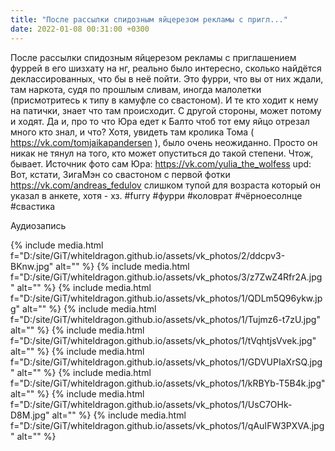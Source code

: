 ```yaml
---
title: "После рассылки спидозным яйцерезом рекламы с пригл..."
date: 2022-01-08 00:31:00 +0300
---
```


После рассылки спидозным яйцерезом рекламы с приглашением фуррей в его шизхату на нг, реально было интересно, сколько найдётся деклассированных, что бы в неё пойти.
Это фурри, что вы от них ждали, там наркота, судя по прошлым сливам, иногда малолетки (присмотритесь к типу в камуфле со свастоном). И те кто ходит к нему на патички, знает что там происходит. С другой стороны, может потому и ходят. Да и, про то что Юра едет к Балто чтоб тот ему яйцо отрезал много кто знал, и что?
Хотя, увидеть там кролика Тома ( https://vk.com/tomjaikapandersen ), было очень неожиданно. Просто он никак не тянул на того, кто может опуститься до такой степени. Чтож, бывает.
Источник фото сам Юра: https://vk.com/yulia_the_wolfess
upd: Вот, кстати, ЗигаМэн со свастоном с первой фотки https://vk.com/andreas_fedulov слишком тупой для возраста который он указал в анкете, хотя - хз.
#furry #фурри #коловрат #чёрноесолнце #свастика


Аудиозапись

{% include media.html f="D:/site/GiT/whiteldragon.github.io/assets/vk_photos/2/ddcpv3-BKnw.jpg" alt="" %}
{% include media.html f="D:/site/GiT/whiteldragon.github.io/assets/vk_photos/3/z7ZwZ4Rfr2A.jpg" alt="" %}
{% include media.html f="D:/site/GiT/whiteldragon.github.io/assets/vk_photos/1/QDLm5Q96ykw.jpg" alt="" %}
{% include media.html f="D:/site/GiT/whiteldragon.github.io/assets/vk_photos/1/Tujmz6-t7zU.jpg" alt="" %}
{% include media.html f="D:/site/GiT/whiteldragon.github.io/assets/vk_photos/1/tVqhtjsVvek.jpg" alt="" %}
{% include media.html f="D:/site/GiT/whiteldragon.github.io/assets/vk_photos/1/GDVUPIaXrSQ.jpg" alt="" %}
{% include media.html f="D:/site/GiT/whiteldragon.github.io/assets/vk_photos/1/kRBYb-T5B4k.jpg" alt="" %}
{% include media.html f="D:/site/GiT/whiteldragon.github.io/assets/vk_photos/1/UsC7OHk-D8M.jpg" alt="" %}
{% include media.html f="D:/site/GiT/whiteldragon.github.io/assets/vk_photos/1/qAuIFW3PXVA.jpg" alt="" %}
